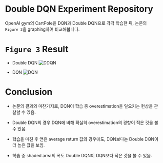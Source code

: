 # Double DQN Experiment Repository

OpenAI gym의 CartPole을 DQN과 Double DQN으로 각각 학습한 뒤, 논문의 <code>Figure 3</code>을 graphing하여 비교해봅니다.

# <code>Figure 3</code> Result

- Double DQN
  ![DDQN](https://user-images.githubusercontent.com/79636473/156908589-24be029a-3ce1-4006-b862-e73fcf9fb49f.png)

- DQN
  ![DQN](https://user-images.githubusercontent.com/79636473/156908590-9218d3df-13b3-4922-b2bd-c0e90c4b6d0e.png)

# Conclusion

- 논문의 결과와 마찬가지로, DQN이 학습 중 overestimation을 일으키는 현상을 관찰할 수 있음.

- Double DQN의 경우 DQN에 비해 확실히 overestimation의 경향이 적은 것을 볼 수 있음.

- 학습을 마친 후 얻은 average return 값의 경우에도, DQN보다는 Double DQN이 더 높은 값을 보임.

- 학습 중 shaded area의 폭도 Double DQN이 DQN보다 작은 것을 볼 수 있음.
